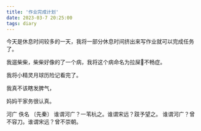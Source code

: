 ```yaml
---
title: '作业完成计划'
date: 2023-03-7 20:25:00
tags: diary
---
```

今天是休息时间较多的一天，我将一部分休息时间挤出来写作业就可以完成任务了。

我遛柴柴，柴柴好像的了一个病，我将这个病命名为拉屎💩不畅症。

我将小精灵月球历险记看完了。

我真不该瞎发脾气，

妈妈干家务很认真。

河广
佚名 〔先秦〕
谁谓河广？一苇杭之。谁谓宋远？跂予望之。
谁谓河广？曾不容刀。谁谓宋远？曾不崇朝。
